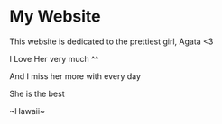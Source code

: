 # My Website

This website is dedicated to the prettiest girl, Agata <3

I Love Her very much ^^

And I miss her more with every day

She is the best

~Hawaii~
